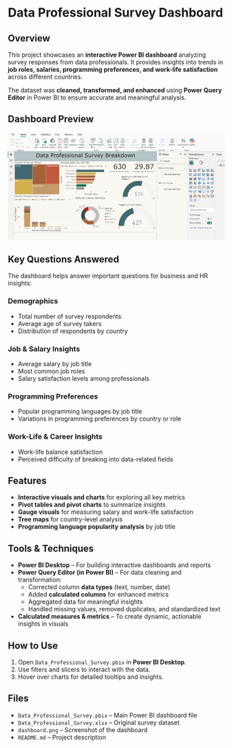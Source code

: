 # Data Professional Survey Dashboard

## Overview
This project showcases an **interactive Power BI dashboard** analyzing survey responses from data professionals. It provides insights into trends in **job roles, salaries, programming preferences, and work-life satisfaction** across different countries.

The dataset was **cleaned, transformed, and enhanced** using **Power Query Editor** in Power BI to ensure accurate and meaningful analysis.

## Dashboard Preview
![Data Professional Survey Dashboard](Survy.png)

## Key Questions Answered
The dashboard helps answer important questions for business and HR insights:

### Demographics
- Total number of survey respondents  
- Average age of survey takers  
- Distribution of respondents by country  

### Job & Salary Insights
- Average salary by job title  
- Most common job roles  
- Salary satisfaction levels among professionals  

### Programming Preferences
- Popular programming languages by job title  
- Variations in programming preferences by country or role  

### Work-Life & Career Insights
- Work-life balance satisfaction  
- Perceived difficulty of breaking into data-related fields  

## Features
- **Interactive visuals and charts** for exploring all key metrics  
- **Pivot tables and pivot charts** to summarize insights  
- **Gauge visuals** for measuring salary and work-life satisfaction  
- **Tree maps** for country-level analysis  
- **Programming language popularity analysis** by job title  

## Tools & Techniques
- **Power BI Desktop** – For building interactive dashboards and reports  
- **Power Query Editor (in Power BI)** – For data cleaning and transformation:  
  - Corrected column **data types** (text, number, date)  
  - Added **calculated columns** for enhanced metrics  
  - Aggregated data for meaningful insights  
  - Handled missing values, removed duplicates, and standardized text  
- **Calculated measures & metrics** – To create dynamic, actionable insights in visuals  

## How to Use
1. Open `Data_Professional_Survey.pbix` in **Power BI Desktop**.  
2. Use filters and slicers to interact with the data.  
3. Hover over charts for detailed tooltips and insights.  

## Files
- `Data_Professional_Survey.pbix` – Main Power BI dashboard file  
- `Data_Professional_Survey.xlsx` – Original survey dataset  
- `dashboard.png` – Screenshot of the dashboard  
- `README.md` – Project description  
